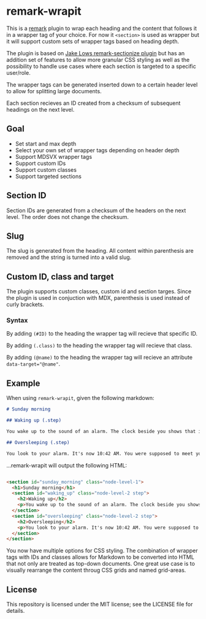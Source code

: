 # remark-wrapit

This is a [remark](https://github.com/remarkjs/remark) plugin to wrap each heading and the content that follows it in a wrapper tag of your choice. For now it `<section>` is used as wrapper but it will support custom sets of wrapper tags based on heading depth.

The plugin is based on [Jake Lows remark-sectionize plugin](https://github.com/jake-low/remark-sectionize) but has an addition set of features to allow more granular CSS styling as well as the possibility to handle use cases where each section is targeted to a specific user/role.

The wrapper tags can be generated inserted down to a certain header level to allow for splitting large documents.

Each section recieves an ID created from a checksum of subsequent headings on the next level.

## Goal

- Set start and max depth
- Select your own set of wrapper tags depending on header depth
- Support MDSVX wrapper tags
- Support custom IDs
- Support custom classes
- Support targeted sections

## Section ID

Section IDs are generated from a checksum of the headers on the next level. The order does not change the checksum.
## Slug

The slug is generated from the heading. All content within parenthesis are removed and the string is turned into a valid slug.

## Custom ID, class and target

The plugin supports custom classes, custom id and section targes. Since the plugin is used in conjuction with MDX, parenthesis is used instead of curly brackets.

### Syntax

By adding `(#ID)` to the heading the wrapper tag will recieve that specific ID.

By adding `(.class)` to the heading the wrapper tag will recieve that class.

By adding `(@name)` to the heading the wrapper tag will recieve an attribute `data-target="@name"`.

## Example

When using `remark-wrapit`, given the following markdown:

```md
# Sunday morning

## Waking up (.step)

You wake up to the sound of an alarm. The clock beside you shows that it's 8:00 AM. It is too early to get up. You roll over and fall asleep again.

## Oversleeping (.step)

You look to your alarm. It's now 10:42 AM. You were supposed to meet your girlfriend at her place at 10.
```

...remark-wrapit will output the following HTML:

```html

<section id="sunday_morning" class="node-level-1">
  <h1>Sunday morning</h1>
  <section id="waking_up" class="node-level-2 step">
    <h2>Waking up</h2>
    <p>You wake up to the sound of an alarm. The clock beside you shows that it's 8:00 AM. It is too early to get up. You roll over and fall asleep again.</p>
  </section>
  <section id="oversleeping" class="node-level-2 step">
    <h2>Oversleeping</h2>
    <p>You look to your alarm. It's now 10:42 AM. You were supposed to meet your girlfriend at her place at 10.</p>
  </section>
</section>
```

You now have multiple options for CSS styling. The combination of wrapper tags with IDs and classes allows for Markdown to be converted into HTML that not only are treated as top-down documents. One great use case is to visually rearrange the content throug CSS grids and named grid-areas.

## License

This repository is licensed under the MIT license; see the LICENSE file for details.
